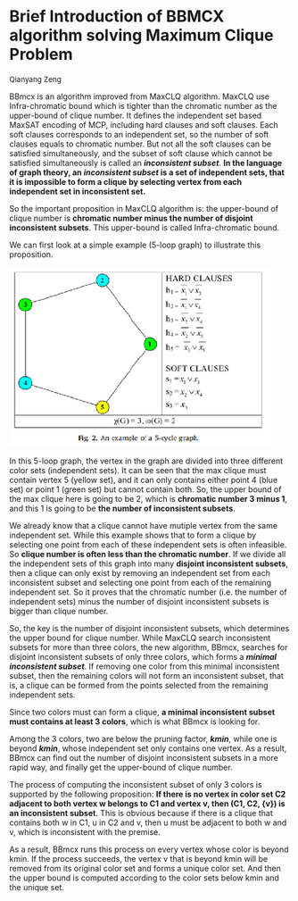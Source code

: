 # Brief Introduction of BBMCX algorithm solving Maximum Clique Problem

<font size=2>Qianyang Zeng</font>

BBmcx is an algorithm improved from MaxCLQ algorithm. MaxCLQ use Infra-chromatic bound which is tighter than the chromatic number as the upper-bound of clique number. It defines the independent set based MaxSAT encoding of MCP, including hard clauses and soft clauses. Each soft clauses corresponds to an independent set, so the number of soft clauses equals to chromatic number. But not all the soft clauses can be satisfied simultaneously, and the subset of soft clause which cannot be satisfied simultaneously is called an ***inconsistent subset***. **In the language of graph theory, an *inconsistent subset* is a set of independent sets, that it is impossible to form a clique by selecting vertex from each independent set in inconsistent set.**

So the important proposition in MaxCLQ algorithm is: the upper-bound of clique number is **chromatic number minus the number of disjoint inconsistent subsets**. This upper-bound is called Infra-chromatic bound.

We can first look at a simple example (5-loop graph) to illustrate this proposition. 

![1](.\1.bmp)

In this 5-loop graph, the vertex in the graph are divided into three different color sets (independent sets). It can be seen that the max clique must contain vertex 5 (yellow set), and it can only contains either point 4 (blue set) or point 1 (green set) but cannot contain both. So, the upper bound of the max clique here is going to be 2, which is **chromatic number 3 minus 1**, and this 1 is going to be **the number of inconsistent subsets**.

We already know that a clique cannot have mutiple vertex from the same independent set. While this example shows that to form a clique by selecting one point from each of these independent sets is often infeasible. So **clique number is often less than the chromatic number**. If we divide all the independent sets of this graph into many **disjoint inconsistent subsets**, then a clique can only exist by removing an independent set from each inconsistent subset and selecting one point from each of the remaining independent set. So it proves that the chromatic number (i.e. the number of independent sets) minus the number of disjoint inconsistent subsets is bigger than clique number.

So, the key is the number of disjoint inconsistent subsets, which determines the upper bound for clique number. While MaxCLQ search inconsistent subsets for more than three colors, the new algorithm, BBmcx, searches for disjoint inconsistent subsets of only three colors, which forms a ***minimal inconsistent subset***. If removing one color from this minimal inconsistent subset, then the remaining colors will not form an inconsistent subset, that is, a clique can be formed from the points selected from the remaining independent sets.

Since two colors must can form a clique, **a minimal inconsistent subset must contains at least 3 colors**, which is what BBmcx is looking for.

Among the 3 colors, two are below the pruning factor, ***kmin***, while one is beyond ***kmin***, whose independent set only contains one vertex. As a result, BBmcx can find out the number of disjoint inconsistent subsets in a more rapid way, and finally get the upper-bound of clique number.

The process of computing the inconsistent subset of only 3 colors is supported by the following proposition: **If there is no vertex in color set C2 adjacent to both vertex w belongs to C1 and vertex v, then (C1, C2, {v}) is an inconsistent subset**. This is obvious because if there is a clique that contains both w in C1, u in C2 and v, then u must be adjacent to both w and v, which is inconsistent with the premise.

As a result, BBmcx runs this process on every vertex whose color is beyond kmin. If the process succeeds, the vertex v that is beyond kmin will be removed from its original color set and forms a unique color set. And then the upper bound is computed according to the color sets below kmin and the unique set.